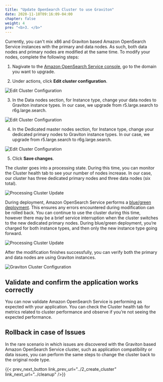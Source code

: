 ```yaml
---
title: "Update OpenSearch Cluster to use Graviton"
date: 2020-11-18T09:16:09-04:00
chapter: false
weight: 4
pre: "<b>3. </b>"
---
```


Currently, you can't mix x86 and Graviton based Amazon OpenSearch Service instances with the primary and data nodes. As such, both data nodes and primary nodes are modified at the same time. To modify your nodes, complete the following steps:

1. Nagivate to the [Amazon OpenSearch Service console](https://console.aws.amazon.com/aos/home), go to the domain you want to upgrade.

2. Under actions, click **Edit cluster configuration**.

![Edit Cluster Configuration](/Sustainability/100_migrating_opensearch_to_graviton/Images/EditClusterConfiguration.png)

3. In the Data nodes section, for Instance type, change your data nodes to Graviton instance types. In our case, we upgrade from r5.large.search to r6g.large.search.

![Edit Cluster Configuration](/Sustainability/100_migrating_opensearch_to_graviton/Images/DataNodeChange.png)

4. In the Dedicated master nodes section, for Instance type, change your dedicated primary nodes to Graviton instance types. In our case, we upgrade from r5.large.search to r6g.large.search.

![Edit Cluster Configuration](/Sustainability/100_migrating_opensearch_to_graviton/Images/MasterNodeChange.png)

5. Click **Save changes**.

The cluster goes into a processing state. During this time, you can monitor the Cluster health tab to see your number of nodes increase. In our case, our cluster has three dedicated primary nodes and three data nodes (six total).

![Processing Cluster Update](/Sustainability/100_migrating_opensearch_to_graviton/Images/Processing6Nodes.png)

During deployment, Amazon OpenSearch Service performs a [blue/green deployment](https://docs.aws.amazon.com/elasticsearch-service/latest/developerguide/es-managedomains-configuration-changes.html). This ensures any errors encountered during modification can be rolled back. You can continue to use the cluster during this time, however there may be a brief service interruption when the cluster switches to the new dedicated primary nodes. During blue/green deployment, you’re charged for both instance types, and then only the new instance type going forward.

![Processing Cluster Update](/Sustainability/100_migrating_opensearch_to_graviton/Images/Processing12Nodes.png)

After the modification finishes successfully, you can verify both the primary and data nodes are using Graviton instances.

![Graviton Cluster Configuration](/Sustainability/100_migrating_opensearch_to_graviton/Images/GravitonClusterConfiguration.png)

## Validate and confirm the application works correctly

You can now validate Amazon OpenSearch Service is performing as expected with your application. You can check the Cluster health tab for metrics related to cluster performance and observe if you’re not seeing the expected performance.


## Rollback in case of Issues

In the rare scenario in which issues are discovered with the Graviton based Amazon OpenSearch Service cluster, such as application compatibility or data issues, you can perform the same steps to change the cluster back to the original node type.

{{< prev_next_button link_prev_url="../2_create_cluster" link_next_url="../cleanup" />}}
